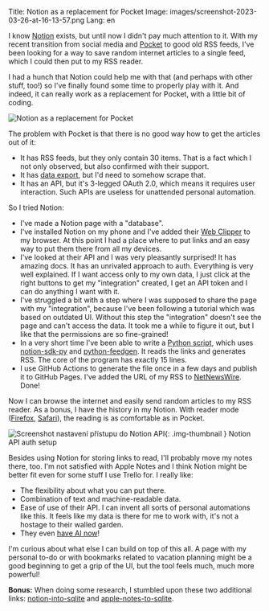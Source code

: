 Title: Notion as a replacement for Pocket
Image: images/screenshot-2023-03-26-at-16-13-57.png
Lang: en

I know [Notion](https://www.notion.so/) exists, but until now I didn't pay much attention to it.
With my recent transition from social media and [Pocket](https://getpocket.com/) to good old RSS feeds, I've been looking for a way to save random internet articles to a single feed, which I could then put to my RSS reader.

I had a hunch that Notion could help me with that (and perhaps with other stuff, too!) so I've finally found some time to properly play with it.
And indeed, it can really work as a replacement for Pocket, with a little bit of coding.

![Notion as a replacement for Pocket]({static}/images/screenshot-2023-03-26-at-16-13-57.png)

The problem with Pocket is that there is no good way how to get the articles out of it:

-   It has RSS feeds, but they only contain 30 items.
    That is a fact which I not only observed, but also confirmed with their support.
-   It has [data export](https://getpocket.com/export), but I'd need to somehow scrape that.
-   It has an API, but it's 3-legged OAuth 2.0, which means it requires user interaction.
    Such APIs are useless for unattended personal automation.

So I tried Notion:

-   I've made a Notion page with a "database".
-   I've installed Notion on my phone and I've added their [Web Clipper](https://addons.mozilla.org/en-US/firefox/addon/notion-web-clipper/) to my browser.
    At this point I had a place where to put links and an easy way to put them there from all my devices.
-   I've looked at their API and I was very pleasantly surprised!
    It has amazing docs.
    It has an unrivaled approach to auth.
    Everything is very well explained.
    If I want access only to my own data, I just click at the right buttons to get my "integration" created, I get an API token and I can do anything I want with it.
-   I've struggled a bit with a step where I was supposed to share the page with my "integration", because I've been following a tutorial which was based on outdated UI.
    Without this step the "integration" doesn't see the page and can't access the data.
    It took me a while to figure it out, but I like that the permissions are so fine-grained!
-   In a very short time I've been able to write a [Python script](https://github.com/honzajavorek/honzajavorek.cz/blob/a762d2a548dca6f5437930d0c2a10358198e7ac9/blog/reading.py), which uses [notion-sdk-py](https://github.com/ramnes/notion-sdk-py) and [python-feedgen](https://github.com/lkiesow/python-feedgen).
    It reads the links and generates RSS.
    The core of the program has exactly 15 lines.
-   I use GitHub Actions to generate the file once in a few days and publish it to GitHub Pages.
    I've added the URL of my RSS to [NetNewsWire](https://netnewswire.com/).
    Done!

Now I can browse the internet and easily send random articles to my RSS reader.
As a bonus, I have the history in my Notion.
With reader mode ([Firefox](https://support.mozilla.org/en-US/kb/firefox-reader-view-clutter-free-web-pages), [Safari](https://support.apple.com/guide/safari/hide-ads-when-reading-sfri32632/mac)), the reading is as comfortable as in Pocket.

![Screenshot nastavení přístupu do Notion API]({static}/images/screenshot-2023-03-31-at-16-07-01-notion-the-all-in-one-workspace-for-your-notes-tasks-wikis-and-databases.png){: .img-thumbnail }
Notion API auth setup

Besides using Notion for storing links to read, I'll probably move my notes there, too.
I'm not satisfied with Apple Notes and I think Notion might be better fit even for some stuff I use Trello for.
I really like:

-   The flexibility about what you can put there.
-   Combination of text and machine-readable data.
-   Ease of use of their API.
    I can invent all sorts of personal automations like this.
    It feels like my data is there for me to work with, it's not a hostage to their walled garden.
-   They even [have AI now](https://www.youtube.com/watch?v=0DIn0Ws9yTE)!

I'm curious about what else I can build on top of this all.
A page with my personal to-do or with bookmarks related to vacation planning might be a good beginning to get a grip of the UI, but the tool feels much, much more powerful!

**Bonus:** When doing some research, I stumbled upon these two additional links: [notion-into-sqlite](https://github.com/FujiHaruka/notion-into-sqlite) and [apple-notes-to-sqlite](https://datasette.io/tools/apple-notes-to-sqlite).

